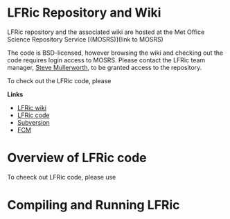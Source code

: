 # LFRic Repository and Wiki

LFRic repository and the associated wiki are hosted at the Met Office Science
Repository Service [(MOSRS)](link to MOSRS)

The code is BSD-licensed, however browsing the wiki and checking out the code
requires login access to MOSRS. Please contact the LFRic team manager,
[Steve Mullerworth](mailto:??), to be granted access to the repository.

To check out the LFRic code, please 

**Links**

* [LFRic wiki]()
* [LFRic code]()
* [Subversion]()
* [FCM]()

# Overview of LFRic code

To cheeck out LFRic code, please use

# Compiling and Running LFRic

